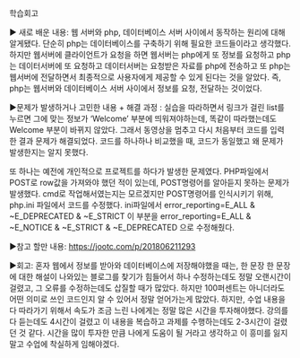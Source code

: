 학습회고

▶ 새로 배운 내용: 
웹 서버와 php, 데이터베이스 서버 사이에서 동작하는 원리에 대해 알게됐다. 단순히 php는 데이터베이스를 구축하기 위해 필요한 코드들이라고 생각했다. 하지만 웹서버에 클라이언트가 요청을 하면 웹서버는 php에게 또 정보를 요청하고 php는 데이터서버에 또 요청하고 데이터서버는 요청받은 자료를 php에 전송하고 또 php는 웹서버에 전달하면서 최종적으로 사용자에게 제공할 수 있게 된다는 것을 알았다. 즉, php는 웹서버와 데이터베이스 서버 사이에서 정보를 요청, 전달하는 것이었다. 


▶문제가 발생하거나 고민한 내용 + 해결 과정 :
실습을 따라하면서 링크가 걸린 list를 누르면 그에 맞는 정보가 ‘Welcome’ 부분에 띄워져야하는데, 똑같이 따라했는데도 Welcome 부분이 바뀌지 않았다. 그래서 동영상을 멈추고 다시 처음부터 코드를 입력한 결과 문제가 해결되었다. 코드를 하나하나 비교했을 때, 코드가 동일했고 왜 문제가 발생한지는 알지 못했다.

또 하나는 예전에 개인적으로 프로젝트를 하다가 발생한 문제였다. PHP파일에서 POST로 row값을 가져와야 했던 적이 있는데, POST명령어를 알아듣지 못하는 문제가 발생했다. cmd로 작업해서였는지는 모르겠지만 POST명령어를 인식시키기 위해, php.ini 파일에서 코드를 수정했다. ini파일에서 error_reporting=E_ALL & ~E_DEPRECATED & ~E_STRICT 이 부분을  error_reporting=E_ALL & ~E_NOTICE & ~E_STRICT & ~E_DEPRECATED 으로 수정해줬다.


▶참고 할만 내용: https://jootc.com/p/201806211293


▶회고:
혼자 웹에서 정보를 받아와 데이터베이스에 저장해야했을 때는, 한 문장 한 문장에 대한 해설이 나와있는 블로그를 찾기가 힘들어서 하나 수정하는데도 정말 오랜시간이 걸렸고, 그 오류를 수정하는데도 삽질할 때가 많았다. 하지만 100퍼센트는 아니더라도 어떤 의미로 쓰인 코드인지 알 수 있어서 정말 얻어가는게 많았다. 
하지만, 수업 내용을 다 따라가기 위해서 속도가 조금 느린 나에게는 정말 많은 시간을 투자해야했다. 강의를 다 듣는데도 4시간이 걸렸고 이 내용을 복습하고 과제를 수행하는데도 2-3시간이 걸렸던 것 같다.
시간을 많이 투자한 만큼 나에게 도움이 될 거라고 생각하고 이 흥미를 잃지말고 수업에 착실하게 임해야겠다.
